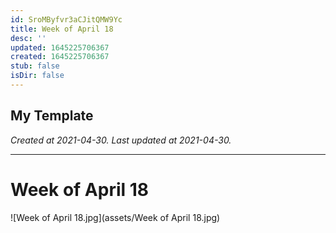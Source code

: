 ```yaml
---
id: SroMByfvr3aCJitQMW9Yc
title: Week of April 18
desc: ''
updated: 1645225706367
created: 1645225706367
stub: false
isDir: false
---
```

My Template
---

_Created at 2021-04-30._
_Last updated at 2021-04-30._




---

# Week of April 18


![Week of April 18.jpg](assets/Week of April 18.jpg)

